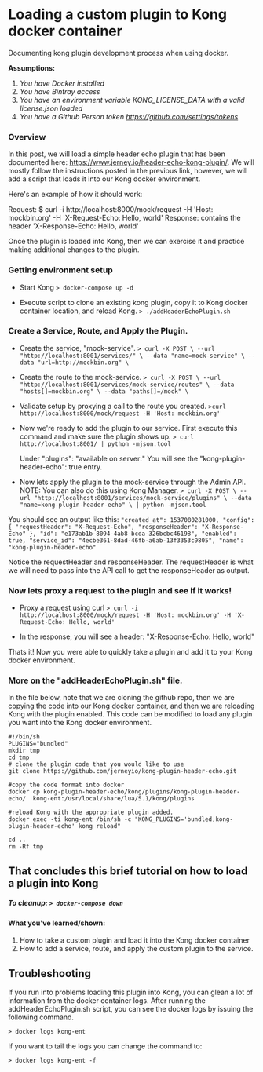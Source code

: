 # Loading a custom plugin to Kong docker container
Documenting kong plugin development process when using docker. 

**Assumptions:**

1. _You have Docker installed_
1. _You have Bintray access_
1. _You have an environment variable KONG_LICENSE_DATA with a valid license.json loaded_
1. _You have a Github Person token https://github.com/settings/tokens_

### Overview
In this post, we will load a simple header echo plugin that has been documented here: https://www.jerney.io/header-echo-kong-plugin/. We will mostly follow the instructions posted in the previous link, however, we will add a script that loads it into our Kong docker environment. 

Here's an example of how it should work:

Request: $ curl -i http://localhost:8000/mock/request -H 'Host: mockbin.org' -H 'X-Request-Echo: Hello, world'
Response: contains the header 'X-Response-Echo: Hello, world'

Once the plugin is loaded into Kong, then we can exercise it and practice making additional changes to the plugin. 

### Getting environment setup

- Start Kong
  `> docker-compose up -d`
  
- Execute script to clone an existing kong plugin, copy it to Kong docker container location, and reload Kong. 
  `> ./addHeaderEchoPlugin.sh`
  
### Create a Service, Route, and Apply the Plugin.

- Create the service, "mock-service". 
  `> curl -X POST \
  --url "http://localhost:8001/services/" \
  --data "name=mock-service" \
  --data "url=http://mockbin.org" \`
  
- Create the route to the mock-service.
  `> curl -X POST \
    --url "http://localhost:8001/services/mock-service/routes" \
    --data "hosts[]=mockbin.org" \
    --data "paths[]=/mock" \`
    
- Validate setup by proxying a call to the route you created. 
  `>curl http://localhost:8000/mock/request -H 'Host: mockbin.org'`
  
- Now we're ready to add the plugin to our service. First execute this command and make sure the plugin shows up.
  `> curl http://localhost:8001/ | python -mjson.tool`
  
  Under "plugins": "available on server:" You will see the "kong-plugin-header-echo": true entry. 
  
- Now lets apply the plugin to the mock-service through the Admin API. NOTE: You can also do this using Kong Manager. 
  `> curl -X POST \
    --url "http://localhost:8001/services/mock-service/plugins" \
    --data "name=kong-plugin-header-echo" \
    | python -mjson.tool`
 
You should see an output like this:
`"created_at": 1537080281000,
    "config": {
        "requestHeader": "X-Request-Echo",
        "responseHeader": "X-Response-Echo"
    },
    "id": "e173ab1b-8094-4ab8-bcda-326bcbc46198",
    "enabled": true,
    "service_id": "4ecbe361-8dad-46fb-a6ab-13f3353c9805",
    "name": "kong-plugin-header-echo"`
    
 Notice the requestHeader and responseHeader. The requestHeader is what we will need to pass into the API call to get the responseHeader as output. 
 
 ### Now lets proxy a request to the plugin and see if it works!
 
 - Proxy a request using curl
  `> curl -i http://localhost:8000/mock/request -H 'Host: mockbin.org' -H 'X-Request-Echo: Hello, world'`
  
 - In the response, you will see a header: "X-Response-Echo: Hello, world"
 
 Thats it! Now you were able to quickly take a plugin and add it to your Kong docker environment. 
 
 ### More on the "addHeaderEchoPlugin.sh" file. 

In the file below, note that we are cloning the github repo, then we are copying the code into our Kong docker container, and then we are reloading Kong with the plugin enabled. This code can be modified to load any plugin you want into the Kong docker environment. 

```
#!/bin/sh
PLUGINS="bundled"
mkdir tmp
cd tmp
# clone the plugin code that you would like to use
git clone https://github.com/jerneyio/kong-plugin-header-echo.git

#copy the code format into docker
docker cp kong-plugin-header-echo/kong/plugins/kong-plugin-header-echo/  kong-ent:/usr/local/share/lua/5.1/kong/plugins

#reload Kong with the appropriate plugin added. 
docker exec -ti kong-ent /bin/sh -c "KONG_PLUGINS='bundled,kong-plugin-header-echo' kong reload"

cd ..
rm -Rf tmp
```

## That concludes this brief tutorial on how to load a plugin into Kong

##### To cleanup: `> docker-compose down`

#### What you've learned/shown:

1. How to take a custom plugin and load it into the Kong docker container
2. How to add a service, route, and apply the custom plugin to the service. 


## Troubleshooting

If you run into problems loading this plugin into Kong, you can glean a lot of information from the docker container logs. After running the addHeaderEchoPlugin.sh script, you can see the docker logs by issuing the following command. 

  `> docker logs kong-ent`

If you want to tail the logs you can change the command to:

  `> docker logs kong-ent -f`
  
